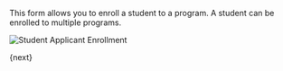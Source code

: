 This form allows you to enroll a student to a program. A student can be enrolled to multiple programs.  

<img class="screenshot" alt="Student Applicant Enrollment" src="{{url_prefix}}/assets/img/schools/admission/program-enrollment.png">

{next}
